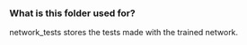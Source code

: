 ﻿
### What is this folder used for? ###

network_tests stores the tests made with the trained network.

